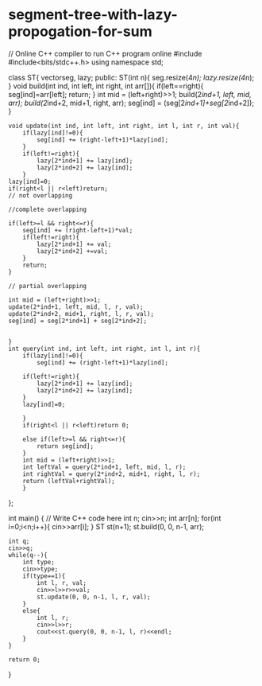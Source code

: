 # segment-tree-with-lazy-propogation-for-sum

// Online C++ compiler to run C++ program online
#include <iostream>
#include<bits/stdc++.h>
using namespace std;

class ST{
    vector<int>seg, lazy;
    public:
    ST(int n){
        seg.resize(4*n);
        lazy.resize(4*n);
    }
    void build(int ind, int left, int right, int arr[]){
        if(left==right){
            seg[ind]=arr[left];
            return;
        }
        int mid = (left+right)>>1;
        build(2*ind+1, left, mid, arr);
        build(2*ind+2, mid+1, right, arr);
        seg[ind] = (seg[2*ind+1]+seg[2*ind+2]);
    }
    
    void update(int ind, int left, int right, int l, int r, int val){
        if(lazy[ind]!=0){
            seg[ind] += (right-left+1)*lazy[ind];
        }
        if(left!=right){
            lazy[2*ind+1] += lazy[ind];
            lazy[2*ind+2] += lazy[ind];
        }
    lazy[ind]=0;
    if(right<l || r<left)return;
    // not overlapping
    
    //complete overlapping
    
    if(left>=l && right<=r){
        seg[ind] += (right-left+1)*val;
        if(left!=right){
            lazy[2*ind+1] += val;
            lazy[2*ind+2] +=val;
        }
        return;
    }
    
    // partial overlapping
    
    int mid = (left+right)>>1;
    update(2*ind+1, left, mid, l, r, val);
    update(2*ind+2, mid+1, right, l, r, val);
    seg[ind] = seg[2*ind+1] + seg[2*ind+2];
    
    
    }
    int query(int ind, int left, int right, int l, int r){
        if(lazy[ind]!=0){
            seg[ind] += (right-left+1)*lazy[ind];
        
        if(left!=right){
            lazy[2*ind+1] += lazy[ind];
            lazy[2*ind+2] += lazy[ind];
        }
        lazy[ind]=0;
            
        }
        if(right<l || r<left)return 0;
        
        else if(left>=l && right<=r){
            return seg[ind];
        }
        int mid = (left+right)>>1;
        int leftVal = query(2*ind+1, left, mid, l, r);
        int rightVal = query(2*ind+2, mid+1, right, l, r);
        return (leftVal+rightVal);
        }
}; 

int main() {
    // Write C++ code here
    int n;
    cin>>n;
    int arr[n];
    for(int i=0;i<n;i++){
        cin>>arr[i];
    }
    ST st(n+1);
    st.build(0, 0, n-1, arr);
    
    int q;
    cin>>q;
    while(q--){
        int type;
        cin>>type;
        if(type==1){
            int l, r, val;
            cin>>l>>r>>val;
            st.update(0, 0, n-1, l, r, val);
        }
        else{
            int l, r;
            cin>>l>>r;
            cout<<st.query(0, 0, n-1, l, r)<<endl;
        }
    }

    return 0;
}
